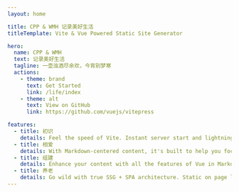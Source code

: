 ```yaml
---
layout: home

title: CPP & WMH 记录美好生活
titleTemplate: Vite & Vue Powered Static Site Generator

hero:
  name: CPP & WMH
  text: 记录美好生活
  tagline: 一壶浊酒尽余欢，今宵别梦寒
  actions:
    - theme: brand
      text: Get Started
      link: /life/index
    - theme: alt
      text: View on GitHub
      link: https://github.com/vuejs/vitepress

features:
  - title: 初识
    details: Feel the speed of Vite. Instant server start and lightning fast HMR that stays fast regardless of the app size.
  - title: 相爱
    details: With Markdown-centered content, it's built to help you focus on writing and deployed with minimum configuration.
  - title: 组建
    details: Enhance your content with all the features of Vue in Markdown, while being able to customize your site with Vue.
  - title: 养老
    details: Go wild with true SSG + SPA architecture. Static on page load, but engage users with 100% interactivity from there.
---
```

